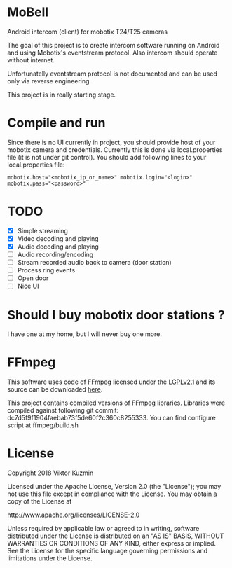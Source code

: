 # MoBell
Android intercom (client) for mobotix T24/T25 cameras

The goal of this project is to create intercom software running on Android and using Mobotix's eventstream protocol.
Also intercom should operate without internet.

Unfortunatelly eventstream protocol is not documented and can be used only via reverse engineering.

This project is in really starting stage.

# Compile and run
Since there is no UI currently in project, you should provide host of your mobotix camera
and credentials. Currently this is done via local.properties file (it is not under git control).
You should add following lines to your local.properties file:

`
mobotix.host="<mobotix_ip_or_name>"
mobotix.login="<login>"
mobotix.pass="<password>"
`

# TODO

- [x] Simple streaming
- [x] Video decoding and playing
- [x] Audio decoding and playing
- [ ] Audio recording/encoding
- [ ] Stream recorded audio back to camera (door station)
- [ ] Process ring events
- [ ] Open door
- [ ] Nice UI

# Should I buy mobotix door stations ?

I have one at my home, but I will never buy one more.

# FFmpeg
This software uses code of <a href=http://ffmpeg.org>FFmpeg</a> licensed under the <a href=http://www.gnu.org/licenses/old-licenses/lgpl-2.1.html>LGPLv2.1</a>
and its source can be downloaded <a href=https://github.com/ffmpeg/ffmpeg>here</a>.

This project contains compiled versions of FFmpeg libraries.
Libraries were compiled against following git commit: dc7d5f9f1904faebab73f5de60f2c360c8255333.
You can find configure script at ffmpeg/build.sh

# License
Copyright 2018 Viktor Kuzmin

Licensed under the Apache License, Version 2.0 (the "License");
you may not use this file except in compliance with the License.
You may obtain a copy of the License at

http://www.apache.org/licenses/LICENSE-2.0

Unless required by applicable law or agreed to in writing, software
distributed under the License is distributed on an "AS IS" BASIS,
WITHOUT WARRANTIES OR CONDITIONS OF ANY KIND, either express or implied.
See the License for the specific language governing permissions and
limitations under the License.
